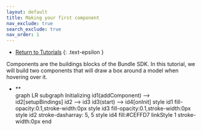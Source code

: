 ```yaml
---
layout: default
title: Making your first component
nav_exclude: true
search_exclude: true
nav_order: 1
---
```


- [Return to Tutorials](..)
{: .text-epsilon }

Components are the buildings blocks of the Bundle SDK.  In this tutorial, we will build two components that will draw a box around a model when hovering over it.

- **
  <div class="mermaid">
  graph LR&#10;
    subgraph Initializing&#10;  
      id1(addComponent) --> id2[setupBindings]&#10;
      id2 --> id3&#10;
      id3(start) --> id4[onInit]&#10;
      style id1 fill-opacity:0.1,stroke-width:0px&#10;
      style id3 fill-opacity:0.1,stroke-width:0px&#10;
      style id2 stroke-dasharray: 5, 5&#10;
      style id4 fill:#CEFFD7&#10;
      linkStyle 1 stroke-width:0px&#10;
    end&#10;
</div><br>
